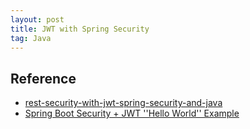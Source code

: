 ```yaml
---
layout: post
title: JWT with Spring Security
tag: Java
---
```


## Reference
* [rest-security-with-jwt-spring-security-and-java](https://www.toptal.com/java/rest-security-with-jwt-spring-security-and-java)
* [Spring Boot Security + JWT ''Hello World'' Example](https://dzone.com/articles/spring-boot-security-json-web-tokenjwt-hello-world)